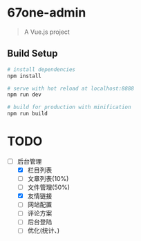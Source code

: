 # 67one-admin

> A Vue.js project

## Build Setup

``` bash
# install dependencies
npm install

# serve with hot reload at localhost:8888
npm run dev

# build for production with minification
npm run build
```

# TODO
- [ ] 后台管理
  - [x] 栏目列表
  - [ ] 文章列表(10%)
  - [ ] 文件管理(50%)
  - [x] 友情链接
  - [ ] 网站配置
  - [ ] 评论方案
  - [ ] 后台登陆
  - [ ] 优化(统计、)
